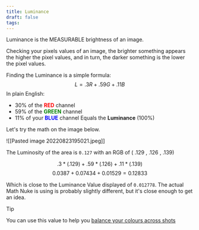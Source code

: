 ```yaml
---
title: Luminance
draft: false
tags:
---
```

Luminance is the MEASURABLE brightness of an image. 

Checking your pixels values of an image, the brighter something appears the higher the pixel values, and in turn, the darker something is the lower the pixel values. 

Finding the Luminance is a simple formula:
$$
L = .3R + .59G + .11B
$$
In plain English: 
- 30% of the **<font style="color:red">RED</font>** channel 
- 59% of the **<font style="color:green">GREEN</font>** channel 
- 11% of your **<font style="color:blue">BLUE</font>** channel
Equals the **Luminance** (100%)

Let's try the math on the image below.

![[Pasted image 20220823195021.jpeg]]

The Luminosity of the area is `0.127` with an RGB of ( .129 , .126 , .139)

$$ 
.3*(.129) + .59*(.126) + .11*(.139)
$$
$$ 0.0387 + 0.07434 + 0.01529 = 0.12833
$$

Which is close to the Luminance Value displayed of `0.012778`.
The actual Math Nuke is using is probably slightly different, but it's close enough to get an idea.

> [!tip] 
>You can use this value to help you [balance your colours across shots](Colour_Balance)
